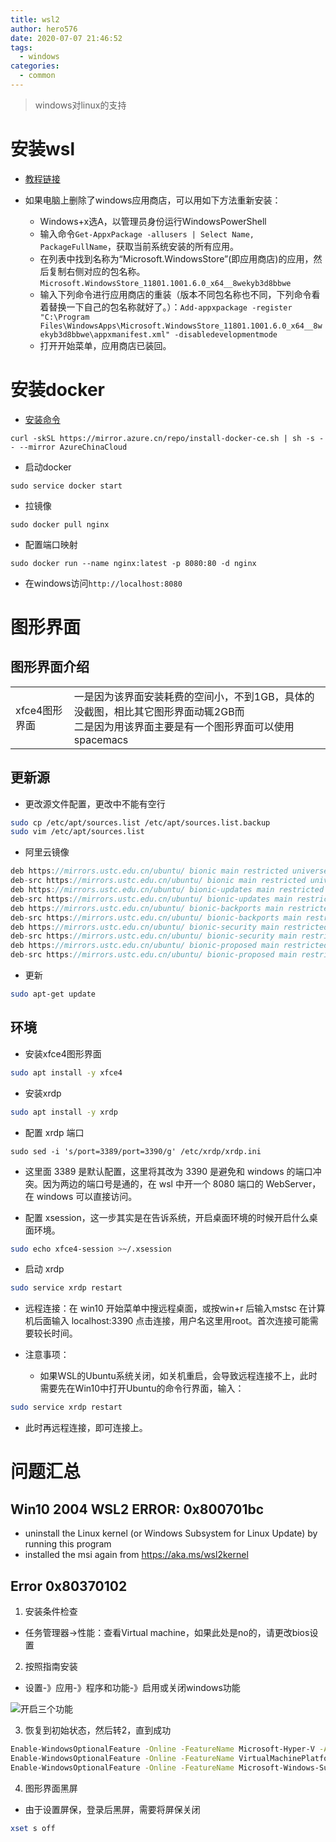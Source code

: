 ```yaml
---
title: wsl2
author: hero576
date: 2020-07-07 21:46:52
tags:
  - windows
categories:
  - common
---
```

> windows对linux的支持
<!--more-->

# 安装wsl

- [教程链接](https://docs.microsoft.com/zh-cn/windows/wsl/install-win10)

- 如果电脑上删除了windows应用商店，可以用如下方法重新安装：
  - Windows+x选A，以管理员身份运行WindowsPowerShell
  - 输入命令`Get-AppxPackage -allusers | Select Name, PackageFullName`，获取当前系统安装的所有应用。
  - 在列表中找到名称为“Microsoft.WindowsStore”(即应用商店)的应用，然后复制右侧对应的包名称。`Microsoft.WindowsStore_11801.1001.6.0_x64__8wekyb3d8bbwe`
  - 输入下列命令进行应用商店的重装（版本不同包名称也不同，下列命令看着替换一下自己的包名称就好了。）：`Add-appxpackage -register "C:\Program Files\WindowsApps\Microsoft.WindowsStore_11801.1001.6.0_x64__8wekyb3d8bbwe\appxmanifest.xml" -disabledevelopmentmode`
  - 打开开始菜单，应用商店已装回。


# 安装docker
- [安装命令](http://mirror.azure.cn/help/docker-engine.html)
```
curl -skSL https://mirror.azure.cn/repo/install-docker-ce.sh | sh -s -- --mirror AzureChinaCloud
```

- 启动docker
```
sudo service docker start
```

- 拉镜像
```
sudo docker pull nginx
```

- 配置端口映射
```
sudo docker run --name nginx:latest -p 8080:80 -d nginx
```

- 在windows访问`http://localhost:8080`

# 图形界面
## 图形界面介绍

|||
|-|-|
|xfce4图形界面|一是因为该界面安装耗费的空间小，不到1GB，具体的没截图，相比其它图形界面动辄2GB而<br>二是因为用该界面主要是有一个图形界面可以使用spacemacs|


## 更新源
- 更改源文件配置，更改中不能有空行
```bash
sudo cp /etc/apt/sources.list /etc/apt/sources.list.backup
sudo vim /etc/apt/sources.list
```
- 阿里云镜像
```c
deb https://mirrors.ustc.edu.cn/ubuntu/ bionic main restricted universe multiverse
deb-src https://mirrors.ustc.edu.cn/ubuntu/ bionic main restricted universe multiverse
deb https://mirrors.ustc.edu.cn/ubuntu/ bionic-updates main restricted universe multiverse
deb-src https://mirrors.ustc.edu.cn/ubuntu/ bionic-updates main restricted universe multiverse
deb https://mirrors.ustc.edu.cn/ubuntu/ bionic-backports main restricted universe multiverse
deb-src https://mirrors.ustc.edu.cn/ubuntu/ bionic-backports main restricted universe multiverse
deb https://mirrors.ustc.edu.cn/ubuntu/ bionic-security main restricted universe multiverse
deb-src https://mirrors.ustc.edu.cn/ubuntu/ bionic-security main restricted universe multiverse
deb https://mirrors.ustc.edu.cn/ubuntu/ bionic-proposed main restricted universe multiverse
deb-src https://mirrors.ustc.edu.cn/ubuntu/ bionic-proposed main restricted universe multiverse
```

- 更新
```bash
sudo apt-get update
```

## 环境
- 安装xfce4图形界面
```bash
sudo apt install -y xfce4
```

- 安装xrdp
```bash
sudo apt install -y xrdp
```

- 配置 xrdp 端口
```
sudo sed -i 's/port=3389/port=3390/g' /etc/xrdp/xrdp.ini
```

- 这里面 3389 是默认配置，这里将其改为 3390 是避免和 windows 的端口冲突。因为两边的端口号是通的，在 wsl 中开一个 8080 端口的 WebServer，在 windows 可以直接访问。

- 配置 xsession，这一步其实是在告诉系统，开启桌面环境的时候开启什么桌面环境。
```bash
sudo echo xfce4-session >~/.xsession
```

- 启动 xrdp
```bash
sudo service xrdp restart
```

- 远程连接：在 win10 开始菜单中搜远程桌面，或按win+r 后输入mstsc
在计算机后面输入 localhost:3390 点击连接，用户名这里用root。首次连接可能需要较长时间。

- 注意事项：
  - 如果WSL的Ubuntu系统关闭，如关机重启，会导致远程连接不上，此时需要先在Win10中打开Ubuntu的命令行界面，输入：
```bash
sudo service xrdp restart
```

  - 此时再远程连接，即可连接上。

# 问题汇总
## Win10 2004 WSL2 ERROR: 0x800701bc
- uninstall the Linux kernel (or Windows Subsystem for Linux Update) by running this program
- installed the msi again from https://aka.ms/wsl2kernel

## Error 0x80370102 
1. 安装条件检查
  - 任务管理器->性能：查看Virtual machine，如果此处是no的，请更改bios设置

2. 按照指南安装
  - 设置-》应用-》程序和功能-》启用或关闭windows功能

![开启三个功能](/images/pasted-82.png)


3. 恢复到初始状态，然后转2，直到成功

```bash
Enable-WindowsOptionalFeature -Online -FeatureName Microsoft-Hyper-V -All
Enable-WindowsOptionalFeature -Online -FeatureName VirtualMachinePlatform
Enable-WindowsOptionalFeature -Online -FeatureName Microsoft-Windows-Subsystem-Linux
```

4. 图形界面黑屏
- 由于设置屏保，登录后黑屏，需要将屏保关闭
```bash
xset s off
```
